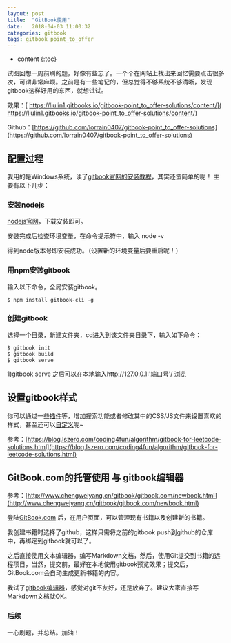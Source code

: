 ```yaml
---
layout: post
title:  "GitBook使用"
date:   2018-04-03 11:00:32
categories: gitbook
tags: gitbook point_to_offer
---
```


* content
{:toc}

试图回想一周前刷的题，好像有些忘了。一个个在网站上找出来回忆需要点击很多次，可谓非常麻烦。之前是有一些笔记的，但总觉得不够系统不够清晰，发现gitbook这样好用的东西，就想试试。

效果：[ https://liulin1.gitbooks.io/gitbook-point_to_offer-solutions/content/]( https://liulin1.gitbooks.io/gitbook-point_to_offer-solutions/content/)

Github：[https://github.com/lorrain0407/gitbook-point_to_offer-solutions](https://github.com/lorrain0407/gitbook-point_to_offer-solutions)



## 配置过程

我用的是Windows系统，读了[gitbook官网的安装教程](https://github.com/GitbookIO/gitbook/blob/master/docs/setup.md)，其实还蛮简单的呢！
主要有以下几步：

### 安装nodejs

[nodejs官网](https://nodejs.org/en/)，下载安装即可。

安装完成后检查环境变量，在命令提示符中，输入   node -v

得到node版本号即安装成功。（设置新的环境变量后要重启呢！）

### 用npm安装gitbook

输入以下命令，全局安装gitbook。

```shell
$ npm install gitbook-cli -g
```

### 创建gitbook

选择一个目录，新建文件夹，cd进入到该文件夹目录下，输入如下命令：

```shell
$ gitbook init
$ gitbook build
$ gitbook serve
```

1)gitbook serve 之后可以在本地输入http://127.0.0.1:'端口号'/ 浏览

## 设置gitbook样式

你可以通过一些[插件](https://plugins.gitbook.com/plugin/prism)等，增加搜索功能或者修改其中的CSS/JS文件来设置喜欢的样式，甚至还可以[自定义](https://help.gitbook.com/content/how-can-i-include-css.html)呢~

参考：[https://blog.lszero.com/coding4fun/algorithm/gitbook-for-leetcode-solutions.html](https://blog.lszero.com/coding4fun/algorithm/gitbook-for-leetcode-solutions.html)

## GitBook.com的托管使用 与 gitbook编辑器

参考：[http://www.chengweiyang.cn/gitbook/gitbook.com/newbook.html](http://www.chengweiyang.cn/gitbook/gitbook.com/newbook.html)

登陆[GitBook.com](https://www.gitbook.com) 后，在用户页面，可以管理现有书籍以及创建新的书籍。

我创建书籍时选择了github，这样只需将之前的gitbook push到github的仓库中，再绑定到gitbook就可以了。

之后直接使用文本编辑器，编写Markdown文档，然后，使用Git提交到书籍的远程项目，当然，提交前，最好在本地使用gitbook预览效果；提交后，GitBook.com会自动生成更新书籍的内容。

我试了[gitbook编辑器](https://www.gitbook.com/editor)，感觉对git不友好，还是放弃了。建议大家直接写Markdown文档就OK。

### 后续 

一心刷题，并总结。加油！